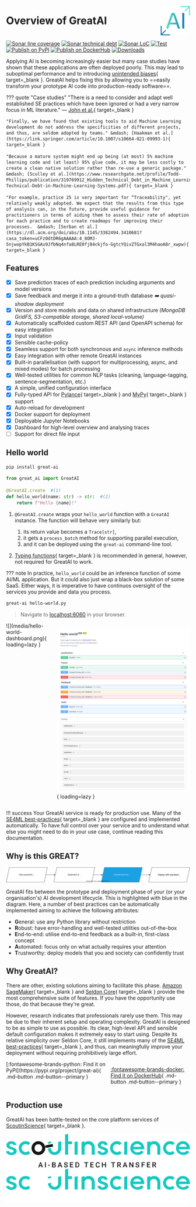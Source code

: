 <div style="display: flex; justify-content: space-between; align-items: center;">
    <h1 style="margin: 0">Overview of GreatAI</h1>
    <img  src="media/logo.png" width=80>
</div>

[![Sonar line coverage](https://sonar.scoutinscience.com/api/project_badges/measure?project=great-ai&metric=coverage)](https://sonar.scoutinscience.com/dashboard?id=great-ai)
[![Sonar technical debt](https://sonar.scoutinscience.com/api/project_badges/measure?project=great-ai&metric=sqale_index)](https://sonar.scoutinscience.com/dashboard?id=great-ai)
[![Sonar LoC](https://sonar.scoutinscience.com/api/project_badges/measure?project=great-ai&metric=ncloc)](https://sonar.scoutinscience.com/dashboard?id=great-ai)
[![Test](https://github.com/schmelczer/great-ai/actions/workflows/test.yml/badge.svg)](https://github.com/schmelczer/great-ai/actions/workflows/test.yml)
[![Publish on PyPI](https://github.com/schmelczer/great-ai/actions/workflows/publish.yaml/badge.svg)](https://github.com/schmelczer/great-ai/actions/workflows/publish.yaml)
[![Publish on DockerHub](https://github.com/schmelczer/great-ai/actions/workflows/docker.yaml/badge.svg)](https://github.com/schmelczer/great-ai/actions/workflows/docker.yaml)
[![Downloads](https://pepy.tech/badge/great-ai/month)](https://pepy.tech/project/great-ai)

Applying AI is becoming increasingly easier but many case studies have shown that these applications are often deployed poorly. This may lead to suboptimal performance and to introducing [unintended biases](https://en.wikipedia.org/wiki/Weapons_of_Math_Destruction){ target=_blank }. GreatAI helps fixing this by allowing you to ==easily transform your prototype AI code into production-ready software==.

??? quote "Case studies"
    "There is a need to consider and adapt well established SE practices which have been ignored or had a very narrow focus in ML literature."
    &mdash; [John et al.](https://ieeexplore.ieee.org/abstract/document/9359253){ target=_blank }

    "Finally, we have found that existing tools to aid Machine Learning development do not address the specificities of different projects, and thus, are seldom adopted by teams." &mdash; [Haakman et al.](https://link.springer.com/article/10.1007/s10664-021-09993-1){ target=_blank }

    "Because a mature system might end up being (at most) 5% machine learning code and (at least) 95% glue code, it may be less costly to create a clean native solution rather than re-use a generic package." &mdash; [Sculley et al.](https://www.researchgate.net/profile/Todd-Phillips/publication/319769912_Hidden_Technical_Debt_in_Machine_Learning_Systems/links/61e716d68d338833e37a7fd6/Hidden-Technical-Debt-in-Machine-Learning-Systems.pdf){ target=_blank }

    "For example, practice 25 is very important for “Traceability", yet relatively weakly adopted. We expect that the results from this type of analysis can, in the future, provide useful guidance for practitioners in terms of aiding them to assess their rate of adoption for each practice and to create roadmaps for improving their processes.  &mdash; [Serban et al.](https://dl.acm.org/doi/abs/10.1145/3382494.3410681?casa_token=uCFz0dtDR6gAAAAA:4_8OMJ-5njwopYkB1KSGAu9JfbNq4nfa8LRE0fj84ckjfo-GgtcYQivZTGxal3M4haoA8r_xwpw){ target=_blank }

## Features

- [x] Save prediction traces of each prediction including arguments and model versions
- [x] Save feedback and merge it into a ground-truth database *:arrow_right: quasi-shadow deployment*
- [x] Version and store models and data on shared infrastructure *(MongoDB GridFS, S3-compatible storage, shared local-volume)*
- [x] Automatically scaffolded custom REST API (and OpenAPI schema) for easy integration
- [x] Input validation
- [x] Sensible cache-policy
- [x] Seamless support for both synchronous and `async` inference methods
- [x] Easy integration with other remote GreatAI instances
- [x] Built-in parallelisation (with support for multiprocessing, async, and mixed modes) for batch processing
- [x] Well-tested utilities for common NLP tasks (cleaning, language-tagging, sentence-segmentation, etc.)
- [x] A simple, unified configuration interface
- [x] Fully-typed API for [Pylance](https://github.com/microsoft/pylance-release){ target=_blank } and [MyPy](http://mypy-lang.org){ target=_blank } support
- [x] Auto-reload for development
- [x] Docker support for deployment
- [x] Deployable Jupyter Notebooks
- [x] Dashboard for high-level overview and analysing traces
- [ ] Support for direct file input

## Hello world

```sh
pip install great-ai
```

```python title="hello-world.py" 
from great_ai import GreatAI

@GreatAI.create  #(1) 
def hello_world(name: str) -> str:  #(2) 
    return f"Hello {name}!"
```

1.  `@GreatAI.create` wraps your `hello_world` function with a `GreatAI` instance. The function will behave very similarly but:
    1. its return value becomes a `Trace[str]`,
    2. it gets a `process_batch` method for supporting parallel execution,
    3. and it can be deployed using the `great-ai` command-line tool.

2.  [Typing functions](https://docs.python.org/3/library/typing.html){ target=_blank } is recommended in general, however, not required for GreatAI to work.

??? note
    In practice, `hello_world` could be an inference function of some AI/ML application. But it could also just wrap a black-box solution of some SaaS. Either ways, it is imperative to have continuos oversight of the services you provide and data you process.

```sh title="terminal" 
great-ai hello-world.py
```
> Navigate to [localhost:6060](http://127.0.0.1:6060) in your browser.

<div style="display: flex; justify-content: space-evenly;" markdown>
![](media/hello-world-dashboard.png){ loading=lazy }

![](media/hello-world-docs.png){ loading=lazy }
</div>

!!! success
    Your GreatAI service is ready for production use. Many of the [SE4ML best-practices](https://se-ml.github.io){ target=_blank } are configured and implemented automatically. To have full control over your service and to understand what else you might need to do in your use case, continue reading this documentation.

## Why is this GREAT?

![scope of GreatAI](media/scope-simple.drawio.svg)

GreatAI fits between the prototype and deployment phase of your (or your organisation's) AI development lifecycle. This is highlighted with blue in the diagram. Here, a number of best practices can be automatically implemented aiming to achieve the following attributes:

- **G**eneral: use any Python library without restriction
- **R**obust: have error-handling and well-tested utilities out-of-the-box 
- **E**nd-to-end: utilise end-to-end feedback as a built-in, first-class concept
- **A**utomated: focus only on what actually requires your attention
- **T**rustworthy: deploy models that you and society can confidently trust

## Why GreatAI?

There are other, existing solutions aiming to facilitate this phase. [Amazon SageMaker](https://aws.amazon.com/sagemaker){ target=_blank } and [Seldon Core](https://www.seldon.io/solutions/open-source-projects/core){ target=_blank } provide the most comprehensive suite of features. If you have the opportunity use those, do that because they're great.

However, research indicates that professionals rarely use them. This may be due to their inherent setup and operating complexity. GreatAI is designed to be as simple to use as possible. Its clear, high-level API and sensible default configuration makes it extremely easy to start using. Despite its relative simplicity over Seldon Core, it still implements many of the [SE4ML best-practices](https://se-ml.github.io){ target=_blank }, and thus, can meaningfully improve your deployment without requiring prohibitively large effort.


<div style="display: flex; justify-content: space-evenly;" markdown>
[:fontawesome-brands-python: Find it on PyPI](https://pypi.org/project/great-ai){ .md-button .md-button--primary }

[:fontawesome-brands-docker: Find it on DockerHub](https://hub.docker.com/repository/docker/schmelczera/great-ai){ .md-button .md-button--primary }
</div>

## Production use

GreatAI has been battle-tested on the core platform services of [ScoutinScience](https://www.scoutinscience.com/){ target=_blank }.

![ScoutinScience logo](media/scoutinscience.svg#only-light)
![ScoutinScience logo](media/scoutinscience-white.svg#only-dark)

